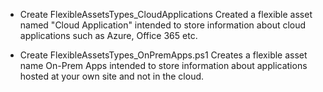 * Create FlexibleAssetsTypes_CloudApplications
Created a flexible asset named "Cloud Application" intended to store information about cloud applications such as Azure, Office 365 etc.

* Create FlexibleAssetsTypes_OnPremApps.ps1
Creates a flexible asset name On-Prem Apps intended to store information about applications hosted at your own site and not in the cloud.